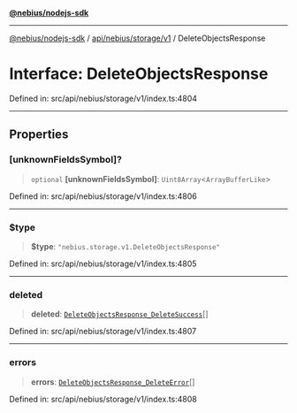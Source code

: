 [**@nebius/nodejs-sdk**](../../../../../README.md)

---

[@nebius/nodejs-sdk](../../../../../README.md) / [api/nebius/storage/v1](../README.md) / DeleteObjectsResponse

# Interface: DeleteObjectsResponse

Defined in: src/api/nebius/storage/v1/index.ts:4804

---

## Properties

### \[unknownFieldsSymbol\]?

> `optional` **\[unknownFieldsSymbol\]**: `Uint8Array`\<`ArrayBufferLike`\>

Defined in: src/api/nebius/storage/v1/index.ts:4806

---

### $type

> **$type**: `"nebius.storage.v1.DeleteObjectsResponse"`

Defined in: src/api/nebius/storage/v1/index.ts:4805

---

### deleted

> **deleted**: [`DeleteObjectsResponse_DeleteSuccess`](DeleteObjectsResponse_DeleteSuccess.md)[]

Defined in: src/api/nebius/storage/v1/index.ts:4807

---

### errors

> **errors**: [`DeleteObjectsResponse_DeleteError`](DeleteObjectsResponse_DeleteError.md)[]

Defined in: src/api/nebius/storage/v1/index.ts:4808

